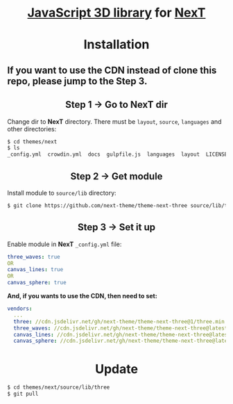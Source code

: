 <h1 align="center"><a href="https://github.com/mrdoob/three.js">JavaScript 3D library</a> for <a href="https://github.com/theme-next">NexT</a></h1>

<h1 align="center">Installation</h1>

<h2>If you want to use the CDN instead of clone this repo, please jump to the Step 3.</h2>

<h2 align="center">Step 1 &rarr; Go to NexT dir</h2>

Change dir to **NexT** directory. There must be `layout`, `source`, `languages` and other directories:

```sh
$ cd themes/next
$ ls
_config.yml  crowdin.yml  docs  gulpfile.js  languages  layout  LICENSE.md  package.json  README.md  scripts  source
```

<h2 align="center">Step 2 &rarr; Get module</h2>

Install module to `source/lib` directory:

```sh
$ git clone https://github.com/next-theme/theme-next-three source/lib/three
```

<h2 align="center">Step 3 &rarr; Set it up</h2>

Enable module in **NexT** `_config.yml` file:

```yml
three_waves: true
OR
canvas_lines: true
OR
canvas_sphere: true
```

**And, if you wants to use the CDN, then need to set:**

```yml
vendors:
  ...
  three: //cdn.jsdelivr.net/gh/next-theme/theme-next-three@1/three.min.js
  three_waves: //cdn.jsdelivr.net/gh/next-theme/theme-next-three@latest/three-waves.min.js
  canvas_lines: //cdn.jsdelivr.net/gh/next-theme/theme-next-three@latest/canvas_lines.min.js
  canvas_sphere: //cdn.jsdelivr.net/gh/next-theme/theme-next-three@latest/canvas_sphere.min.js
```

<h1 align="center">Update</h1>

```sh
$ cd themes/next/source/lib/three
$ git pull
```
